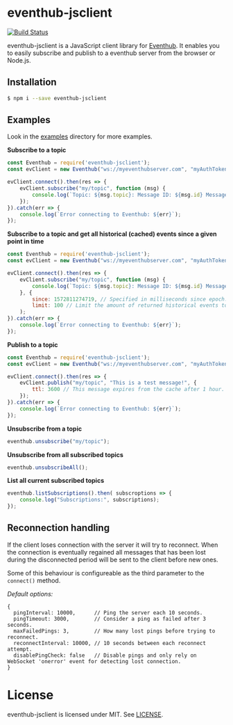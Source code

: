 # eventhub-jsclient
[![Build Status](https://travis-ci.com/olesku/eventhub-jsclient.svg?branch=master)](https://travis-ci.com/olesku/eventhub-jsclient)

eventhub-jsclient is a JavaScript client library for [Eventhub](https://github.com/olesku/eventhub).
It enables you to easily subscribe and publish to a eventhub server from the browser or Node.js.

## Installation
```bash
$ npm i --save eventhub-jsclient
```

## Examples

Look in the [examples](https://github.com/olesku/eventhub-jsclient/tree/master/examples) directory for more examples.

**Subscribe to a topic**
```js
const Eventhub = require('eventhub-jsclient');
const evClient = new Eventhub("ws://myeventhubserver.com", "myAuthToken");

evClient.connect().then(res => {
	evClient.subscribe("my/topic", function (msg) {
		console.log(`Topic: ${msg.topic}: Message ID: ${msg.id} Message: ${msg.message}`);
	});
}).catch(err => {
	console.log(`Error connecting to Eventhub: ${err}`);
});
```

**Subscribe to a topic and get all historical (cached) events since a given point in time**
```js
const Eventhub = require('eventhub-jsclient');
const evClient = new Eventhub("ws://myeventhubserver.com", "myAuthToken");

evClient.connect().then(res => {
	evClient.subscribe("my/topic", function (msg) {
		console.log(`Topic: ${msg.topic}: Message ID: ${msg.id} Message: ${msg.message}`);
	}, {
		since: 1572811274719, // Specified in milliseconds since epoch.
		limit: 100 // Limit the amount of returned historical events to 100.
	);
}).catch(err => {
	console.log(`Error connecting to Eventhub: ${err}`);
});
```

**Publish to a topic**
```js
const Eventhub = require('eventhub-jsclient');
const evClient = new Eventhub("ws://myeventhubserver.com", "myAuthToken");

evClient.connect().then(res => {
	evClient.publish("my/topic", "This is a test message!", {
		ttl: 3600 // This message expires from the cache after 1 hour.
	});
}).catch(err => {
	console.log(`Error connecting to Eventhub: ${err}`);
});
```

**Unsubscribe from a topic**
```js
eventhub.unsubscribe("my/topic");
```

**Unsubscribe from all subscribed topics**
```js
eventhub.unsubscribeAll();
```
**List all current subscribed topics**
```js
eventhub.listSubscriptions().then( subscroptions => {
	console.log("Subscriptions:", subscriptions);
});
```

## Reconnection handling
If the client loses connection with the server it will try to reconnect. When the connection is eventually regained all messages that has been lost during the disconnected period will be sent to the client before new ones.

Some of this behaviour is configureable as the third parameter to the ```connect()``` method.

*Default options:*
```
{
  pingInterval: 10000,      // Ping the server each 10 seconds.
  pingTimeout: 3000,        // Consider a ping as failed after 3 seconds.
  maxFailedPings: 3,        // How many lost pings before trying to reconnect.
  reconnectInterval: 10000, // 10 seconds between each reconnect attempt.
  disablePingCheck: false   // Disable pings and only rely on WebSocket 'onerror' event for detecting lost connection.
}
```

# License
eventhub-jsclient is licensed under MIT. See [LICENSE](https://github.com/olesku/eventhub-jsclient/blob/master/LICENSE).
